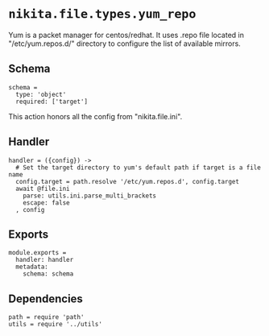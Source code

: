 
# `nikita.file.types.yum_repo`

Yum is a packet manager for centos/redhat. It uses .repo file located in 
"/etc/yum.repos.d/" directory to configure the list of available mirrors.

## Schema

    schema =
      type: 'object'
      required: ['target']

This action honors all the config from "nikita.file.ini".

## Handler

    handler = ({config}) ->
      # Set the target directory to yum's default path if target is a file name
      config.target = path.resolve '/etc/yum.repos.d', config.target
      await @file.ini
        parse: utils.ini.parse_multi_brackets
        escape: false
      , config

## Exports

    module.exports =
      handler: handler
      metadata:
        schema: schema

## Dependencies

    path = require 'path'
    utils = require '../utils'
